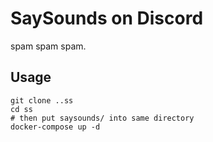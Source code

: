 # SaySounds on Discord

spam spam spam.

## Usage

```
git clone ..ss
cd ss
# then put saysounds/ into same directory
docker-compose up -d
```
